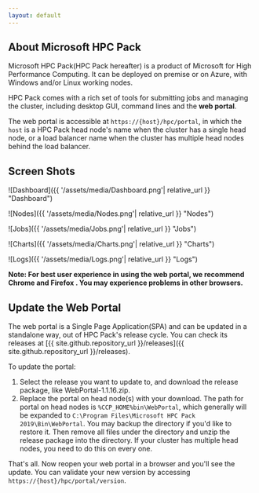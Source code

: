 ```yaml
---
layout: default
---
```


## About Microsoft HPC Pack

Microsoft HPC Pack(HPC Pack hereafter) is a product of Microsoft for High Performance Computing. It can be deployed on premise or on Azure, with Windows and/or Linux working nodes.

HPC Pack comes with a rich set of tools for submitting jobs and managing the cluster, including desktop GUI, command lines and the __web portal__.

The web portal is accessible at `https://{host}/hpc/portal`, in which the `host` is a HPC Pack head node's name when the cluster has a single head node, or a load balancer name when the cluster has multiple head nodes behind the load balancer.

## Screen Shots

![Dashboard]({{ '/assets/media/Dashboard.png'| relative_url }} "Dashboard")

![Nodes]({{ '/assets/media/Nodes.png'| relative_url }} "Nodes")

![Jobs]({{ '/assets/media/Jobs.png'| relative_url }} "Jobs")

![Charts]({{ '/assets/media/Charts.png'| relative_url }} "Charts")

![Logs]({{ '/assets/media/Logs.png'| relative_url }} "Logs")

__Note: For best user experience in using the web portal, we recommend Chrome and Firefox . You may experience problems in other browsers.__

## Update the Web Portal

The web portal is a Single Page Application(SPA) and can be updated in a standalone way, out of HPC Pack's release cycle. You can check its releases at [{{ site.github.repository_url }}/releases]({{ site.github.repository_url }}/releases).

To update the portal:
1. Select the release you want to update to, and download the release package, like WebPortal-1.1.16.zip.
2. Replace the portal on head node(s) with your download. The path for portal on head nodes is `%CCP_HOME%bin\WebPortal`, which generally will be expanded to `C:\Program Files\Microsoft HPC Pack 2019\Bin\WebPortal`. You may backup the directory if you'd like to restore it. Then remove all files under the directory and unzip the release package into the directory. If your cluster has multiple head nodes, you need to do this on every one.

That's all. Now reopen your web portal in a browser and you'll see the update. You can validate your new version by accessing `https://{host}/hpc/portal/version`.
